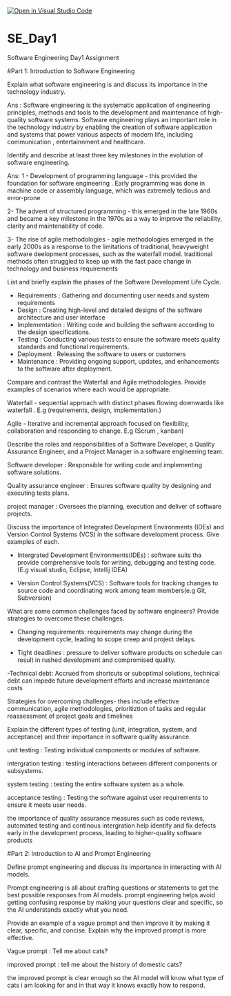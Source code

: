 [![Open in Visual Studio Code](https://classroom.github.com/assets/open-in-vscode-2e0aaae1b6195c2367325f4f02e2d04e9abb55f0b24a779b69b11b9e10269abc.svg)](https://classroom.github.com/online_ide?assignment_repo_id=15540136&assignment_repo_type=AssignmentRepo)
# SE_Day1
Software Engineering Day1 Assignment

#Part 1: Introduction to Software Engineering

Explain what software engineering is and discuss its importance in the technology industry.

Ans : Software engineering is the systematic application of engineering principles, methods and tools to the development and maintenance of high-quality software systems. Software engineering plays an important role in the technology industry by enabling the creation of software application and systems that power various aspects of modern life, including communication , entertainnment and healthcare.

Identify and describe at least three key milestones in the evolution of software engineering.

Ans: 1 - Development of programming language - this provided the foundation for software engineering . Early programming was done in machine code or assembly language, which was extremely tedious and error-prone

2- The advent of structured programming - this emerged in the late 1960s and became a key milestone in the 1970s as a way to improve the reliability, clarity and maintenability of code.

3- The rise of agile methodologies - agile methodologies emerged in the early 2000s as a response to the limitations of traditional, heavyweight software deelopment processes, such as the waterfall model. traditional methods often struggled to keep up with the fast pace change in technology and business requirements

List and briefly explain the phases of the Software Development Life Cycle.

- Requirements : Gathering and documenting user needs and system requirements
- Design : Creating high-level and detailed designs of the software architecture and user interface
- Implementation : Writing code and building the software according to the design specifications.
- Testing : Conducting various tests to ensure the software meets quality standards and functional requirements.
- Deployment : Releasing the software to users or customers
- Maintenance : Providing ongoing support, updates, and enhancements to the software after deployment.

Compare and contrast the Waterfall and Agile methodologies. Provide examples of scenarios where each would be appropriate.

Waterfall - sequential approach with distinct phases flowing downwards like waterfall . E.g (requirements, design, implementation.)

Agile - Iterative and incremental approach focused on flexibility, collaboration and responding to change. E.g (Scrum , kanban)

Describe the roles and responsibilities of a Software Developer, a Quality Assurance Engineer, and a Project Manager in a software engineering team.

Software developer : Responsible for writing code and implementing software solutions.

Quality assurance engineer : Ensures software quality by designing and executing tests plans.

project manager : Oversees the planning, execution and deliver of software projects.


Discuss the importance of Integrated Development Environments (IDEs) and Version Control Systems (VCS) in the software development process. Give examples of each.

- Intergrated Development Environments(IDEs) : software suits tha provide comprehensive tools for writing, debugging and testing code. (E.g visual studio, Eclipse, Intellij IDEA)

- Version Control Systems(VCS) : Software tools for tracking changes to source code and coordinating work among team members(e.g Git, Subversion)

What are some common challenges faced by software engineers? Provide strategies to overcome these challenges.

- Changing requirements: requirements may change during the development cycle, leading to scope creep and project delays.

- Tight deadlines : pressure to deliver software products on schedule can result in rushed development and compromised quality.

-Technical debt: Accrued from shortcuts or suboptimal solutions, technical debt can impede future development efforts and increase maintenance costs

Strategies for overcoming challenges- thes include effective communication, agile methodologies, prioritiztion of tasks and regular reassessment of project goals and timelines 

Explain the different types of testing (unit, integration, system, and acceptance) and their importance in software quality assurance.

unit testing : Testing individual components or modules of software.

intergration testing : testing interactions between different components or subsystems.

system testing : testing the entire software system as a whole.

acceptance testing : Testing the software against user requirements to ensure it meets user needs.

the importance of quality assurance measures such as code reviews, automated testing and continous intergration help identify and fix defects early in the development process, leading to higher-quality software products

#Part 2: Introduction to AI and Prompt Engineering


Define prompt engineering and discuss its importance in interacting with AI models.

Prompt engineering is all about crafting questions or statements to get the best possible responses from AI models. prompt engineering helps avoid getting confusing response by making your questions clear and specific, so the AI understands exactly what you need.


Provide an example of a vague prompt and then improve it by making it clear, specific, and concise. Explain why the improved prompt is more effective.

Vague prompt : Tell me about cats?

improved prompt : tell me about the history of domestic cats?

the improved prompt is clear enough so the AI model will know what type of cats i am looking for and in that way it knows exactly how to respond.
